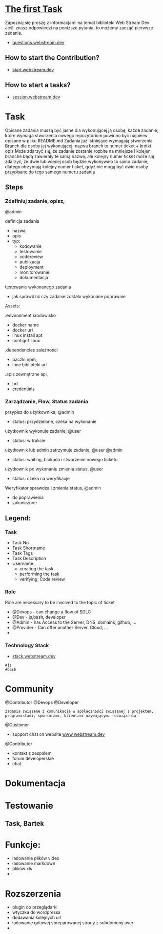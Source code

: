 # [The first Task](https://task.webstream.dev)

Zapoznaj się proszę z informacjami na temat biblioteki Web Stream Dev
Jeśli znasz odpowiedzi na poniższe pytania, to możemy zacząć pierwsze zadania.

+ [questions.webstream.dev](https://questions.webstream.dev)

## How to start the Contribution?

+ [start.webstream.dev](https://start.webstream.dev/)


## How to start a tasks?

+ [session.webstream.dev](https://session.webstream.dev/)

# Task
Opisane zadania muszą być jasne dla wykonującej ją osobę,
każde zadanie, które wymaga stworzenia nowego repozytorium powinno być najpierw opisane w pliku README.md
Zadania już istniejące wymagają stworzenia Branch dla osoby jej wykonującej, nazwa branch to numer ticket + krótki opis
Może zdarzyć się, że zadanie zostanie rozbite na mniejsze i kolejen branche będą zawierały te samą nazwę, ale kolejny numer ticket
może się zdarzyć, że dwie lub więcej osób będzie wykonywało to samo zadanie, dlatego otrzymają kolejny numer ticket, gdyż nie mogą być dwie osoby przypisane do tego samego numeru zadania

## Steps



### Zdefiniuj zadanie, opisz, 
@admin

definicja zadania
+ nazwa
+ opis
+ typ: 
  + kodowanie
  + testowanie
  + codereview
  + publikacja
  + deployment
  + monitorowanie
  + dokumentacja

testowanie wykonanego zadania
+ jak sprawdzić czy zadanie zostało wykonane poprawnie


Assets:

.environment środowisko
+ docker name
+ docker url
+ linux install apt
+ configof linux

.dependencies zależności
+ paczki npm,
+ inne biblioteki url

.apis
zewnętrzne api, 
+ url
+ credentials


### Zarządzanie, Flow, Status zadania

przypisz do użytkownika, @admin
+ status: przydzielone, czeka na wykonanie

użytkownik wykonuje zadanie, @user
+ status: w trakcie

użytkownik lub admin zatrzymuje zadanie, @user @admin
+ status: waiting, blokada i stworzenie nowego ticketu

użytkownik po wykonaniu zmienia status, @user 
+ status: czeka na weryfikacje

Weryfikator sprawdza i zmienia status, @admin
+ do poprawienia
+ zakończone



## Legend:

### Task
+ Task No
+ Task Shortname
+ Task Tags
+ Task Description
+ Username:
  + creating the task
  + performing the task
  + verifying, Code review

### Role
Role are necessary to be involved to the topic of ticket
  + @Devops - can change a flow of SDLC
  + @Dev - js,bash, developer
  + @Admin - has Access to the Server, DNS, domains, github, ...
  + @Provider - Can offer another Server, Cloud, ... 
  + 

### Technology Stack
+ [stack.webstream.dev](https://stack.webstream.dev/#/)

```
#js
#bash
```







# Community
@Contributor
@Devops
@Developer

```
zadania związane z komunikacją w społeczności związanej z projektem, programistami, sponsorami, klientami używającymi rozwiązania
```
@Customer
+ support chat on website www.webstream.dev

@Contributor
+ kontakt z zespołem
+ forum developerskie
+ chat



# Dokumentacja



# Testowanie


## Task, Bartek




# Funkcje:

+ ładowanie plików video
+ ładowanie markdown
+ plików xls
+ 


# Rozszerzenia

+ plugin do przeglądarki 
+ wtyczka do wordpressa
+ dodawania kolejnych url
+ ładowanie gotowej spreparowanej strony z subdomeny user
+ 





